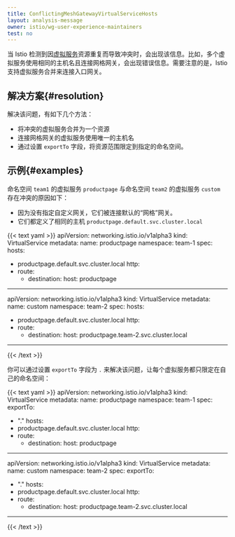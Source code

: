 ```yaml
---
title: ConflictingMeshGatewayVirtualServiceHosts
layout: analysis-message
owner: istio/wg-user-experience-maintainers
test: no
---
```

当 Istio 检测到因[虚拟服务](/zh/docs/reference/config/networking/virtual-service)资源重复而导致冲突时，会出现该信息。比如，多个虚拟服务使用相同的主机名且连接网格网关，会出现错误信息。需要注意的是，Istio 支持虚拟服务合并来连接入口网关。
## 解决方案{#resolution}

解决该问题，有如下几个方法：

* 将冲突的虚拟服务合并为一个资源
* 连接网格网关的虚拟服务使用唯一的主机名
* 通过设置 `exportTo` 字段，将资源范围限定到指定的命名空间。

## 示例{#examples}

命名空间 `team1` 的虚拟服务 `productpage` 与命名空间 `team2` 的虚拟服务 `custom` 存在冲突的原因如下：

* 因为没有指定自定义网关，它们被连接默认的“网格”网关。
* 它们都定义了相同的主机 `productpage.default.svc.cluster.local`

{{< text yaml >}}
apiVersion: networking.istio.io/v1alpha3
kind: VirtualService
metadata:
  name: productpage
  namespace: team-1
spec:
  hosts:
  - productpage.default.svc.cluster.local
  http:
  - route:
    - destination:
        host: productpage
---
apiVersion: networking.istio.io/v1alpha3
kind: VirtualService
metadata:
  name: custom
  namespace: team-2
spec:
  hosts:
  - productpage.default.svc.cluster.local
  http:
  - route:
    - destination:
        host: productpage.team-2.svc.cluster.local
---
{{< /text >}}

你可以通过设置 `exportTo` 字段为 `.` 来解决该问题，让每个虚拟服务都只限定在自己的命名空间：

{{< text yaml >}}
apiVersion: networking.istio.io/v1alpha3
kind: VirtualService
metadata:
  name: productpage
  namespace: team-1
spec:
  exportTo:
  - "."
  hosts:
  - productpage.default.svc.cluster.local
  http:
  - route:
    - destination:
        host: productpage
---
apiVersion: networking.istio.io/v1alpha3
kind: VirtualService
metadata:
  name: custom
  namespace: team-2
spec:
  exportTo:
  - "."
  hosts:
  - productpage.default.svc.cluster.local
  http:
  - route:
    - destination:
        host: productpage.team-2.svc.cluster.local
---
{{< /text >}}
